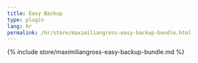 ```yaml
---
title: Easy Backup
type: plugin
lang: hr
permalink: /hr/store/maximiliangross-easy-backup-bundle.html
---
```


{% include store/maximiliangross-easy-backup-bundle.md %}
